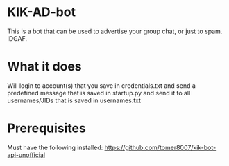 # KIK-AD-bot
This is a bot that can be used to advertise your group chat, or just to spam. IDGAF.

# What it does
Will login to account(s) that you save in credentials.txt and send a predefined message that is saved in startup.py and send it to all usernames/JIDs that is saved in usernames.txt

# Prerequisites
Must have the following installed: https://github.com/tomer8007/kik-bot-api-unofficial

